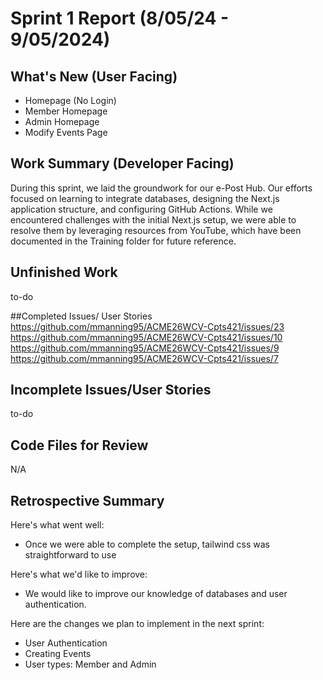 # Sprint 1 Report (8/05/24 - 9/05/2024)

## What's New (User Facing)
* Homepage (No Login)
* Member Homepage 
* Admin Homepage
* Modify Events Page

## Work Summary (Developer Facing)
During this sprint, we laid the groundwork for our e-Post Hub. Our efforts focused on learning to integrate databases, designing the Next.js application structure, and configuring GitHub Actions. While we encountered challenges with the initial Next.js setup, we were able to resolve them by leveraging resources from YouTube, which have been documented in the Training folder for future reference.

## Unfinished Work
to-do

##Completed Issues/ User Stories
https://github.com/mmanning95/ACME26WCV-Cpts421/issues/23
https://github.com/mmanning95/ACME26WCV-Cpts421/issues/10
https://github.com/mmanning95/ACME26WCV-Cpts421/issues/9
https://github.com/mmanning95/ACME26WCV-Cpts421/issues/7

 ## Incomplete Issues/User Stories
to-do

## Code Files for Review
N/A

## Retrospective Summary
Here's what went well:
* Once we were able to complete the setup, tailwind css was straightforward to use
 
Here's what we'd like to improve:
* We would like to improve our knowledge of databases and user authentication.
  
Here are the changes we plan to implement in the next sprint:
* User Authentication
* Creating Events
* User types: Member and Admin
